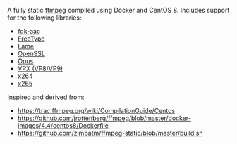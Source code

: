 A fully static [ffmpeg](https://ffmpeg.org/) compiled using Docker and CentOS 8.
Includes support for the following libraries:

* [fdk-aac](https://github.com/mstorsjo/fdk-aac)
* [FreeType](https://www.freetype.org/)
* [Lame](https://lame.sourceforge.io/)
* [OpenSSL](https://www.openssl.org/)
* [Opus](https://www.opus-codec.org/)
* [VPX (VP8/VP9)](https://www.webmproject.org/code/)
* [x264](http://www.videolan.org/developers/x264.html)
* [x265](https://www.x265.org/)

Inspired and derived from:

* <https://trac.ffmpeg.org/wiki/CompilationGuide/Centos>
* <https://github.com/jrottenberg/ffmpeg/blob/master/docker-images/4.4/centos8/Dockerfile>
* <https://github.com/zimbatm/ffmpeg-static/blob/master/build.sh>
